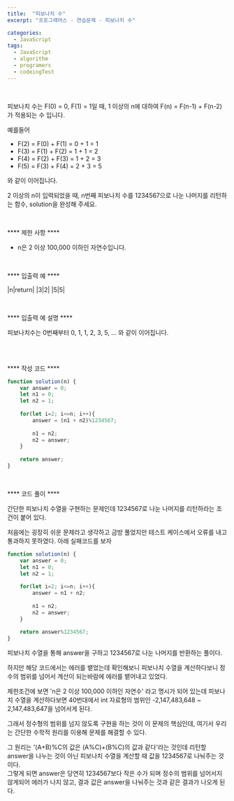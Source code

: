 ```yaml
---
title:  "피보나치 수"
excerpt: "프로그래머스 - 연습문제 - 피보나치 수"

categories:
  - JavaScript
tags: 
  - JavaScript
  - algorithm 
  - programers
  - codeingTest
---
```


<br/>

피보나치 수는 F(0) = 0, F(1) = 1일 때, 1 이상의 n에 대하여 F(n) = F(n-1) + F(n-2) 가 적용되는 수 입니다.<br/>

예를들어

 - F(2) = F(0) + F(1) = 0 + 1 = 1
 - F(3) = F(1) + F(2) = 1 + 1 = 2
 - F(4) = F(2) + F(3) = 1 + 2 = 3
 - F(5) = F(3) + F(4) = 2 + 3 = 5

와 같이 이어집니다.

2 이상의 n이 입력되었을 때, n번째 피보나치 수를 1234567으로 나눈 나머지를 리턴하는 함수, solution을 완성해 주세요.

<br/>

 **** 제한 사항 ****

  - n은 2 이상 100,000 이하인 자연수입니다.

<br/>

 **** 입출력 예 ****

 |n|return|
 |3|2|
 |5|5|

<br/>

**** 입출력 예 설명 ****

피보나치수는 0번째부터 0, 1, 1, 2, 3, 5, ... 와 같이 이어집니다.

<br/><br/>


**** 작성 코드 ****

```javascript
function solution(n) {
    var answer = 0;
    let n1 = 0;
    let n2 = 1;
    
    for(let i=2; i<=n; i++){
        answer = (n1 + n2)%1234567;
        
        n1 = n2;
        n2 = answer;
    }
    
    return answer;
}
```

<br/>


**** 코드 풀이 ****


간단한 피보나치 수열을 구현하는 문제인데 1234567로 나눈 나머지를 리턴하라는 조건이 붙어 있다.

처음에는 굉장히 쉬운 문제라고 생각하고 금방 풀었지만 테스트 케이스에서 오류를 내고 통과하지 못하였다.
아래 실패코드를 보자


```javascript
function solution(n) {
    var answer = 0;
    let n1 = 0;
    let n2 = 1;
    
    for(let i=2; i<=n; i++){
        answer = n1 + n2;
        
        n1 = n2;
        n2 = answer;
    }
    
    return answer%1234567;
}
```

피보나치 수열을 통해 answer을 구하고 1234567로 나눈 나머지를 반환하는 풀이다.

하지만 해당 코드에서는 에러를 뱉었는데 확인해보니 피보나치 수열을 계산하다보니 정수의 범위를 넘어서 계산이 되는바람에 에러를 뱉어내고 있었다.

제한조건에 보면 'n은 2 이상 100,000 이하인 자연수' 라고 명시가 되어 있는데 피보나치 수열을 계산하다보면 40번대에서 int 자료형의 범위인 -2,147,483,648 ~ 2,147,483,647을 넘어서게 된다.

그래서 정수형의 범위를 넘지 않도록 구현을 하는 것이 이 문제의 핵심인데, 여기서 우리는 간단한 수학적 원리를 이용해 문제를 해결할 수 있다.

그 원리는 '(A+B)%C의 값은 (A%C)+(B%C)의 값과 같다'라는 것인데 리턴할 answer을 나누는 것이 아닌 피보나치 수열을 계산할 때 값을 1234567로 나눠주는 것이다.<br/>
그렇게 되면 answer은 당연히 1234567보다 작은 수가 되며 정수의 범위를 넘어서지 않게되어 에러가 나지 않고, 결과 값은 answer을 나눠주는 것과 같은 결과가 나오게 된다.


